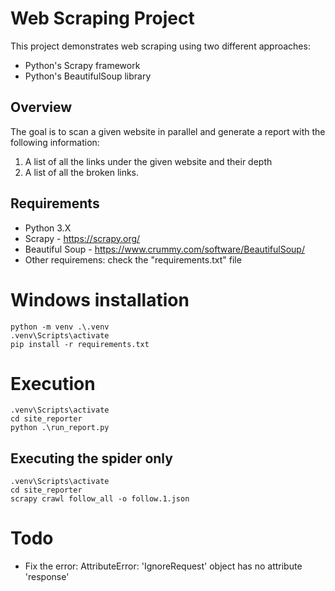 # Web Scraping Project
This project demonstrates web scraping using two different approaches:

- Python's Scrapy framework
- Python's BeautifulSoup library


## Overview
The goal is to scan a given website in parallel and generate a report with the following information:

1. A list of all the links under the given website and their depth
2. A list of all the broken links.


## Requirements
- Python 3.X
- Scrapy - https://scrapy.org/
- Beautiful Soup - https://www.crummy.com/software/BeautifulSoup/
- Other requiremens: check the "requirements.txt" file


# Windows installation

    python -m venv .\.venv
    .venv\Scripts\activate
    pip install -r requirements.txt

# Execution
    .venv\Scripts\activate
    cd site_reporter
    python .\run_report.py

## Executing the spider only
    .venv\Scripts\activate
    cd site_reporter
    scrapy crawl follow_all -o follow.1.json


# Todo
- Fix the error: AttributeError: 'IgnoreRequest' object has no attribute 'response'
